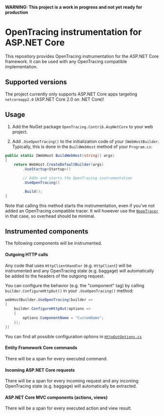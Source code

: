 **WARNING: This project is a work in progress and not yet ready for production**

# OpenTracing instrumentation for ASP.NET Core

This repository provides OpenTracing instrumentation for the ASP.NET Core framework. It can be used with any OpenTracing compatible implementation.

## Supported versions

The project currently only supports ASP.NET Core apps targeting `netcoreapp2.0` (ASP.NET Core 2.0 on .NET Core)!

## Usage

1. Add the NuGet package `OpenTracing.Contrib.AspNetCore` to your web project.

2. Add `.UseOpenTracing()` to the initialization code of your `IWebHostBuilder`. Typically, this is done in the `BuildWebHost` method of your `Program.cs`:

```csharp
public static IWebHost BuildWebHost(string[] args)
{
    return WebHost.CreateDefaultBuilder(args)
        .UseStartup<Startup>()

        // Adds and starts the OpenTracing instrumentation
        .UseOpenTracing()

        .Build();
}
```
Note that calling this method starts the instrumentation, even if you've not added an OpenTracing compatible tracer. It will however use the [`NoopTracer`](https://github.com/opentracing/opentracing-csharp/tree/master/src/OpenTracing/Noop) in that case, so overhead should be minimal.

## Instrumented components

The following components will be instrumented.

#### Outgoing HTTP calls

Any code that uses `HttpClientHandler` (e.g. `HttpClient`) will be instrumented and any OpenTracing state (e.g. baggage) will automatically be added to the headers of the outgoing request.

You can configure the behavior (e.g. the "component" tag) by calling `builder.ConfigureHttpOut()` in your `.UseOpenTracing()` method:

```csharp
webHostBuilder.UseOpenTracing(builder =>
{
    builder.ConfigureHttpOut(options =>
    {
        options.ComponentName = "CustomName";
    });
})
```

You can find all possible configuration options in [`HttpOutOptions.cs`](https://github.com/opentracing-contrib/csharp-aspnetcore/blob/master/src/OpenTracing.Contrib.Core/Interceptors/HttpOut/HttpOutOptions.cs)

#### Entity Framework Core commands

There will be a span for every executed command.

#### Incoming ASP.NET Core requests

There will be a span for every incoming request and any incoming OpenTracing state (e.g. baggage) will automatically be extracted.

#### ASP.NET Core MVC components (actions, views)

There will be a span for every executed action and view result.
